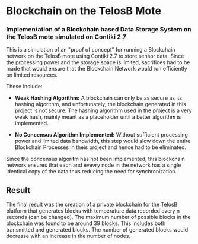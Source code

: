 # Blockchain on the TelosB Mote
### Implementation of a Blockchain based Data Storage System on the TelosB mote simulated on Contiki 2.7

This is a simulation of an "proof of concept" for running a Blockchain network on the TelosB mote using Contiki 2.7 to store sensor data.
Since the processing power and the storage space is limited, sacrifices had to be made that would ensure that the Blockchain Network would run efficiently on limited resources. 

These Include:

* **Weak Hashing Algorithm:** A blockchain can only be as secure as its hashing algorithm, and unfortunately, the blockchain generated in this project is not secure. The hashing algorithm used in the project is a
very weak hash, mainly meant as a placeholder until a better algorithm is implemented.

* **No Concensus Algorithm Implemented:** Without sufficient processing power and limited data bandwidth, this step would slow down the entire Blockchain Processes in theis project and hence had to be eliminated.

Since the concensus algoritm has not been implemented, this blockchain network ensures that each and evevry node in the network has a single identical copy of the data thus reducing the need for synchronization.

## Result
The final result was the creation of a private blockchain for the TelosB platform that generates blocks with temperature data recorded every n seconds (can be changed). 
The maximum number of possible blocks in the blockchain was found to be around 39 blocks. This includes both transmitted and generated blocks. The number of generated blocks would
decrease with an increase in the number of nodes.
